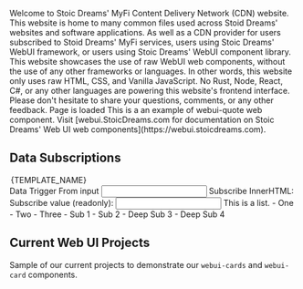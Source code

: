 <webui-data data-page-title="{COMPANY_SINGULAR} Content Delivery" data-page-subtitle="" data-page-dropdown-test='[{"id":"1","name":"One"},{"id":"2","name":"Two"}]'></webui-data>
<webui-data data-page-next-page='{"name":"About MyFi CDN","href":"/about"}'></webui-data>

<webui-sideimage reverse src="https://cdn.myfi.ws/v/Vecteezy/cartoon-style-cloud-storage-data-processing-message.svg">
    <webui-page-segment elevation="10">
        Welcome to Stoic Dreams' MyFi Content Delivery Network (CDN) website.
        This website is home to many common files used across Stoid Dreams' websites and software applications. As well as a CDN provider for users subscribed to Stoid Dreams' MyFi services, users using Stoic Dreams' WebUI framework, or users using Stoic Dreams' WebUI component library.
        This website showcases the use of raw WebUI web components, without the use of any other frameworks or languages. In other words, this website only uses raw HTML, CSS, and Vanilla JavaScript. No Rust, Node, React, C#, or any other languages are powering this website's frontend interface.
        Please don't hesitate to share your <a data-click="feedback">questions, comments, or any other feedback</a>.
    </webui-page-segment>
</webui-sideimage>

<webui-flex column>
    <webui-loading-bar striped indeterminate height="6"></webui-loading-bar>
    <webui-loading-bar theme="success" percent="50" height="20"></webui-loading-bar>
</webui-flex>

<webui-condition data-subscribe="page-loaded">
    <webui-flex column>
        Page is loaded
    </webui-flex>
    <webui-loading-bar slot="invalid" indeterminate theme="info" height="5"></webui-loading-bar>
</webui-condition>
<webui-alert data-subscribe="page-alert"></webui-alert>
<webui-data data-page-loaded="1"></webui-data>
<webui-quote theme="info" cite="Erik Gassler">
    This is a an example of webui-quote web component. Visit [webui.StoicDreams.com for documentation on Stoic Dreams' Web UI web components](https://webui.stoicdreams.com).
</webui-quote>

## Data Subscriptions

<webui-page-segment class="elevation-10">
    <webui-side-by-side>
        <section>
            <webui-input-text label="App Struct Test - subscribed to test.name" compact theme="danger" placeholder="Data entered here will persist through page navigations." data-trigger="test.name" data-subscribe="test.name" data-set="value"></webui-input-text>
        </section>
        <section>
            <webui-input-text label="Page Struct Test - subscribed to page-test.name" compact theme="success"   placeholder="Data entered here will be removed when page is changed" data-trigger="page-test.name" data-subscribe="page-test.name" data-set="value"></webui-input-text>
        </section>
    </webui-side-by-side>
    <webui-side-by-side>
        <webui-flex column>
            <webui-input-text theme="info" label="App Test.One" placeholder="One" data-trigger="test.one" data-subscribe="test.one" data-set="value"></webui-input-text>
            <webui-input-text theme="tertiary" label="App Test.Two" placeholder="Two" data-trigger="test.two" data-subscribe="test.two" data-set="value"></webui-input-text>
            <webui-input-text theme="secondary" label="App Test.Three" placeholder="Three" data-trigger="test.three" data-subscribe="test.three" data-set="value"></webui-input-text>
            <webui-dropdown icon="flask-vial" label="Dropdown Test" newlabel="Select an Option!" data-trigger="test.dropdown" data-subscribe="test.dropdown" data-options="page-dropdown-test">
                <option slot="template">{TEMPLATE_NAME}</option>
            </webui-dropdown>
        </webui-flex>
        <webui-code lang="json" data-subscribe="test"></webui-code>
    </webui-side-by-side>
    <webui-flex wrap>
        <webui-input-text label="Data Trigger From webui-input-text" data-trigger="test1" data-subscribe="test1" data-set="value"></webui-input-text>
    </webui-flex>
    <webui-flex>
        <label for="test2" class="nowrap">Data Trigger From input</label>
        <input id="test2" type="text" data-trigger="test1" data-subscribe="test1" data-set="value">
    </webui-flex>
    <webui-flex>
        <span>Subscribe InnerHTML:</span>
        <span data-subscribe="test1" data-set="innerHTML"></span>
    </webui-flex>
    <webui-flex gap="5">
        <label class="nowrap">Subscribe value (readonly):</label>
        <input type="text" readonly data-subscribe="test1" data-set="value" />
    </webui-flex>
</webui-page-segment>

<webui-page-segment>
    This is a list.
    - One
    - Two
    - Three
      - Sub 1
      - Sub 2
        - Deep Sub 3
        - Deep Sub 4
</webui-page-segment>

<webui-table theme="tertiary" columns="Id;Test One; Test Two ;" data-subscribe="page-report" data-set="setData" bordered class="my-3"></webui-table>

<webui-data data-page-report='[{"id":1,"testOne":"hello","TestTwo":"World"}]'></webui-data>

## Current Web UI Projects

Sample of our current projects to demonstrate our `webui-cards` and `webui-card` components.

<webui-cards src="https://webui.stoicdreams.com/cards/webui-powered-websites.json" card-width="500"></webui-cards>
